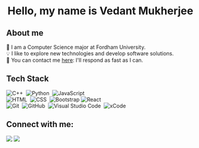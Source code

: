 <p>
  <h1 align="center"><b>Hello, my name is Vedant Mukherjee</b></h1>
</p>

## About me 
:school_satchel: I am a Computer Science major at Fordham University. \
:bulb: I like to explore new technologies and develop software solutions. \
:email: You can contact me <a href="mailto:vedantm8@gmail.com">here</a>: I'll respond as fast as I can.

## Tech Stack
![C++](https://img.shields.io/badge/-C++-333333?style=flat&logo=C%2B%2B&logoColor=00599C)&nbsp;
![Python](https://img.shields.io/badge/-Python-333333?style=flat&logo=python)&nbsp;
![JavaScript](https://img.shields.io/badge/-JavaScript-333333?style=flat&logo=javascript)&nbsp;\
![HTML](https://img.shields.io/badge/-HTML-333333?style=flat&logo=HTML5)&nbsp;
![CSS](https://img.shields.io/badge/-CSS-333333?style=flat&logo=CSS3&logoColor=1572B6)&nbsp;
![Bootstrap](https://img.shields.io/badge/-Bootstrap-333333?style=flat&logo=bootstrap&logoColor=563D7C)
![React](https://img.shields.io/badge/-React-333333?style=flat&logo=react)&nbsp;\
![Git](https://img.shields.io/badge/-Git-333333?style=flat&logo=git)&nbsp;
![GitHub](https://img.shields.io/badge/-GitHub-333333?style=flat&logo=github)&nbsp;
![Visual Studio Code](https://img.shields.io/badge/-Visual%20Studio%20Code-333333?style=flat&logo=visual-studio-code&logoColor=007ACC)&nbsp;
![xCode](https://img.shields.io/badge/-xCode-333333?style=flat&logo=xCode&logoColor=007ACC) &nbsp; 

## Connect with me:

<a href="https://linkedin.com/in/vedant-mukherjee"><img src="https://img.shields.io/badge/-Vedant%20Mukherjee-0077B5?style=flat-square&logo=Linkedin&logoColor=white"/></a>
<a href="https://medium.com/@vedantm8"><img src="https://img.shields.io/badge/-Vedant%20Mukherjee-000000?style=flat-square&logo=Medium&logoColor=white"/></a>

